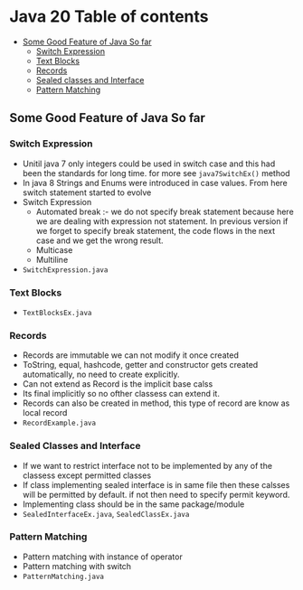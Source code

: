 # Java 20 Table of contents
- [Some Good Feature of Java So far](#some-good-feature-of-java-so-far)
   - [Switch Expression](#switch-expression)
   - [Text Blocks](#text-blocks)
   - [Records](#Records)
   - [Sealed classes and Interface](#sealed-classes-and-interface)
   - [Pattern Matching](#pattern-matching)
  
## Some Good Feature of Java So far

### Switch Expression
- Unitil java 7 only integers could be used in switch case and this had been the standards for long time. for more see ```java7SwitchEx()``` method
- In java 8 Strings and Enums were introduced in case values. From here switch statement started to evolve
- Switch Expression
   - Automated break :- we do not specify break statement because here we are dealing with expression not statement. In previous version if we forget to specify break statement, the code flows in the next case and we get the wrong result.
   - Multicase
   - Multiline
- ```SwitchExpression.java``` 

### Text Blocks
- ```TextBlocksEx.java```

### Records
- Records are immutable we can not modify it once created
- ToString, equal, hashcode, getter and constructor gets created automatically, no need to create explicitly.
- Can not extend as Record is the implicit base calss
- Its final implicitly so no ofther classess can extend it.
- Records can also be created in method, this type of record are know as local record
- ```RecordExample.java```

### Sealed Classes and Interface
- If we want to restrict interface not to be implemented by any of the classess except permitted classes
- If class implementing sealed interface is in same file then these calsses will be permitted by default. if not then need to specify permit keyword.
- Implementing class should be in the same package/module
- ```SealedInterfaceEx.java```, ```SealedClassEx.java```

### Pattern Matching
- Pattern matching with instance of operator
- Pattern matching with switch
- ```PatternMatching.java```
